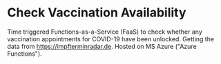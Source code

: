 # Check Vaccination Availability
Time triggered Functions-as-a-Service (FaaS) to check whether any vaccination appointments for COVID-19 have been unlocked. Getting the data from https://impfterminradar.de. Hosted on MS Azure ("Azure Functions").